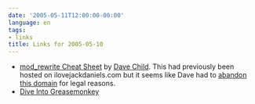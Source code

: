 ```yaml
---
date: '2005-05-11T12:00:00-00:00'
language: en
tags:
- links
title: Links for 2005-05-10
---
```


* [mod_rewrite Cheat Sheet][] by [Dave Child][]. This had previously been hosted
  on ilovejackdaniels.com but it seems like Dave had to [abandon this domain][]
  for legal reasons.
* [Dive Into Greasemonkey][]

[mod_rewrite cheat sheet]: https://www.cheatography.com/davechild/cheat-sheets/mod-rewrite/
[abandon this domain]: https://getpostcookie.com/ot/what-happened-to-ilovejackdaniels-dot-com/
[dave child]: https://getpostcookie.com/
[dive into greasemonkey]: http://diveintogreasemonkey.org/
